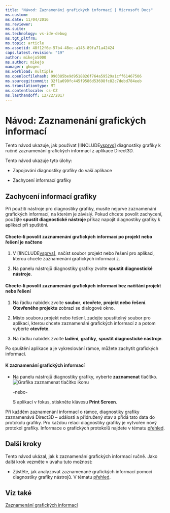 ```yaml
---
title: "Návod: Zaznamenání grafických informací | Microsoft Docs"
ms.custom: 
ms.date: 11/04/2016
ms.reviewer: 
ms.suite: 
ms.technology: vs-ide-debug
ms.tgt_pltfrm: 
ms.topic: article
ms.assetid: 48f12f6e-57b4-48ec-a145-89fa71a42424
caps.latest.revision: "19"
author: mikejo5000
ms.author: mikejo
manager: ghogen
ms.workload: multiple
ms.openlocfilehash: 990385be9d9518826f764a59529a1cff61467506
ms.sourcegitcommit: 32f1a690fc445f9586d53698fc82c7debd784eeb
ms.translationtype: MT
ms.contentlocale: cs-CZ
ms.lasthandoff: 12/22/2017
---
```

# <a name="walkthrough-capturing-graphics-information"></a>Návod: Zaznamenání grafických informací
Tento návod ukazuje, jak používat [!INCLUDE[vsprvs](../../code-quality/includes/vsprvs_md.md)] diagnostiky grafiky k ručně zaznamenání grafických informací z aplikace Direct3D.  
  
 Tento návod ukazuje tyto úlohy:  
  
-   Zapojování diagnostiky grafiky do vaší aplikace  
  
-   Zachycení informací grafiky  
  
## <a name="capturing-graphics-information"></a>Zachycení informací grafiky  
 Při použití nástroje pro diagnostiky grafiky, musíte nejprve zaznamenání grafických informací, na kterém je závislý. Pokud chcete povolit zachycení, použijte **spustit diagnostické nástroje** příkaz napojit diagnostiky grafiky k aplikaci při spuštění.  
  
#### <a name="to-enable-the-capture-of-graphics-information-after-a-project-or-solution-is-loaded"></a>Chcete-li povolit zaznamenání grafických informací po projekt nebo řešení je načteno  
  
1.  V [!INCLUDE[vsprvs](../../code-quality/includes/vsprvs_md.md)], načíst soubor projekt nebo řešení pro aplikaci, kterou chcete zaznamenání grafických informací z.  
  
2.  Na panelu nástrojů diagnostiky grafiky zvolte **spustit diagnostické nástroje**.  
  
#### <a name="to-enable-the-capture-of-graphics-information-without-loading-a-project-or-solution"></a>Chcete-li povolit zaznamenání grafických informací bez načítání projekt nebo řešení  
  
1.  Na řádku nabídek zvolte **soubor**, **otevřete**, **projekt nebo řešení**. **Otevřeného projektu** zobrazí se dialogové okno.  
  
2.  Místo souboru projekt nebo řešení, zadejte spustitelný soubor pro aplikaci, kterou chcete zaznamenání grafických informací z a potom vyberte **otevřete**.  
  
3.  Na řádku nabídek zvolte **ladění**, **grafiky**, **spustit diagnostické nástroje**.  
  
 Po spuštění aplikace a je vykreslování rámce, můžete zachytit grafických informací.  
  
#### <a name="to-capture-graphics-information"></a>K zaznamenání grafických informací  
  
-   Na panelu nástrojů diagnostiky grafiky, vyberte **zaznamenat** tlačítko. ![Grafika zaznamenat tlačítko ikonu](media/debuggingdirectxgraphics.png "DebuggingDirectXGraphics")  
  
     -nebo-  
  
     S aplikací v fokus, stiskněte klávesu **Print Screen**.  
  
 Při každém zaznamenání informací o rámce, diagnostiky grafiky zaznamenává Direct3D – události a přidružený stav a přidá tato data do protokolu grafiky. Pro každou relaci diagnostiky grafiky je vytvořen nový protokol grafiky. Informace o grafických protokolů najdete v tématu [přehled](overview-of-visual-studio-graphics-diagnostics.md).  
  
## <a name="next-steps"></a>Další kroky  
 Tento návod ukázal, jak k zaznamenání grafických informací ručně. Jako další krok vezměte v úvahu tuto možnost:  
  
-   Zjistěte, jak analyzovat zaznamenané grafických informací pomocí diagnostiky grafiky nástrojů. V tématu [přehled](overview-of-visual-studio-graphics-diagnostics.md).  
  
## <a name="see-also"></a>Viz také  
 [Zaznamenání grafických informací](capturing-graphics-information.md)